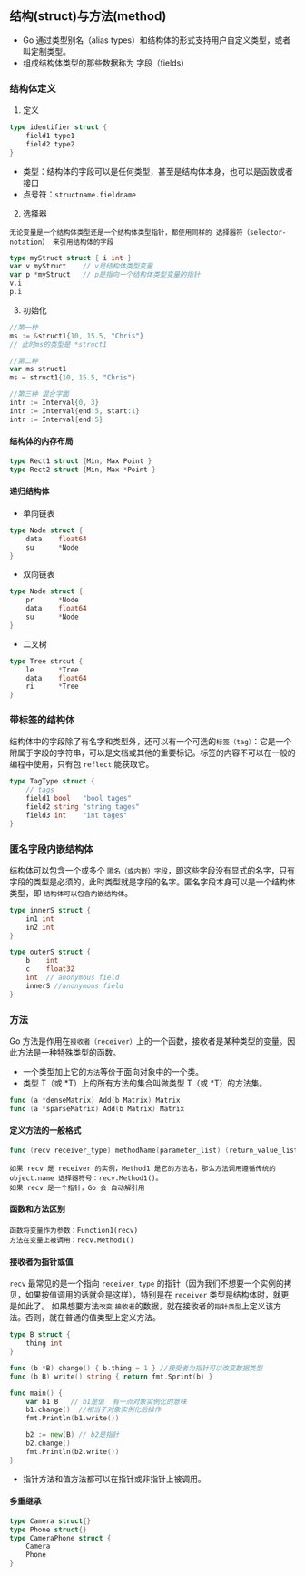 ## 结构(struct)与方法(method)
- Go 通过类型别名（alias types）和结构体的形式支持用户自定义类型，或者叫定制类型。
- 组成结构体类型的那些数据称为 字段（fields）
### 结构体定义
1. 定义
```go 
type identifier struct {
    field1 type1
    field2 type2
}
```
- 类型：结构体的字段可以是任何类型，甚至是结构体本身，也可以是函数或者接口
- 点号符：`structname.fieldname`
2. 选择器
```
无论变量是一个结构体类型还是一个结构体类型指针，都使用同样的 选择器符（selector-notation） 来引用结构体的字段
```
```go
type myStruct struct { i int }
var v myStruct    // v是结构体类型变量
var p *myStruct   // p是指向一个结构体类型变量的指针
v.i
p.i
```
3. 初始化
```go
//第一种
ms := &struct1{10, 15.5, "Chris"}
// 此时ms的类型是 *struct1

//第二种
var ms struct1
ms = struct1{10, 15.5, "Chris"}

//第三种 混合字面
intr := Interval{0, 3}            
intr := Interval{end:5, start:1}  
intr := Interval{end:5}           
```
#### 结构体的内存布局
```go
type Rect1 struct {Min, Max Point }
type Rect2 struct {Min, Max *Point }
```
#### 递归结构体
- 单向链表
```go
type Node struct {
    data    float64
    su      *Node
}
```
- 双向链表
```go
type Node struct {
    pr      *Node
    data    float64
    su      *Node
}
```
- 二叉树
```go
type Tree strcut {
    le      *Tree
    data    float64
    ri      *Tree
}
```
### 带标签的结构体
结构体中的字段除了有名字和类型外，还可以有一个可选的`标签（tag）`：它是一个附属于字段的字符串，可以是文档或其他的重要标记。标签的内容不可以在一般的编程中使用，只有包 `reflect` 能获取它。
```go
type TagType struct { 
    // tags
	field1 bool   "bool tages"
	field2 string "string tages"
	field3 int    "int tages"
}
```

### 匿名字段内嵌结构体
结构体可以包含一个或多个 `匿名（或内嵌）字段`，即这些字段没有显式的名字，只有字段的类型是必须的，此时类型就是字段的名字。匿名字段本身可以是一个结构体类型，即 `结构体可以包含内嵌结构体`。
```go
type innerS struct {
	in1 int
	in2 int
}

type outerS struct {
	b    int
	c    float32
	int  // anonymous field
	innerS //anonymous field
}
```
### 方法
Go 方法是作用在`接收者（receiver）`上的一个函数，接收者是某种类型的变量。因此方法是一种特殊类型的函数。
- 一个类型加上它的`方法`等价于面向对象中的一个类。
- 类型 T（或 *T）上的所有方法的集合叫做类型 T（或 *T）的方法集。
```go
func (a *denseMatrix) Add(b Matrix) Matrix
func (a *sparseMatrix) Add(b Matrix) Matrix
```
####  定义方法的一般格式
```go
func (recv receiver_type) methodName(parameter_list) (return_value_list) { ... }
```
```
如果 recv 是 receiver 的实例，Method1 是它的方法名，那么方法调用遵循传统的 object.name 选择器符号：recv.Method1()。
如果 recv 是一个指针，Go 会 自动解引用
```
#### 函数和方法区别
```
函数将变量作为参数：Function1(recv)
方法在变量上被调用：recv.Method1()
```

#### 接收者为指针或值
`recv` 最常见的是一个指向 `receiver_type` 的指针（因为我们不想要一个实例的拷贝，如果按值调用的话就会是这样），特别是在 `receiver` 类型是结构体时，就更是如此了。
如果想要方法`改变` `接收者`的数据，就在接收者的`指针类型`上定义该方法。否则，就在普通的值类型上定义方法。
```go
type B struct {
	thing int
}

func (b *B) change() { b.thing = 1 } //接受者为指针可以改变数据类型
func (b B) write() string { return fmt.Sprint(b) }

func main() {
	var b1 B   // b1是值  有一点对象实例化的意味
	b1.change()  //相当于对象实例化后操作
	fmt.Println(b1.write())

	b2 := new(B) // b2是指针
	b2.change()
	fmt.Println(b2.write())
}
```
- 指针方法和值方法都可以在指针或非指针上被调用。

#### 多重继承
```go
type Camera struct{}
type Phone struct{}
type CameraPhone struct {
	Camera
	Phone
}
```